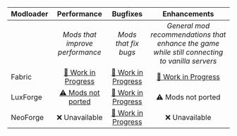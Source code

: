| Modloader | Performance | Bugfixes | Enhancements |
| --- | :---: | :---: | :---: |
| | *Mods that improve performance* | *Mods that fix bugs* | *General mod recommendations that enhance the game while still connecting to vanilla servers* |
| Fabric | [🚧 Work in Progress](fabric/optimizations.md) | [🚧 Work in Progress](fabric/fixes.md) | [🚧 Work in Progress](fabric/enhancements.md) |
| LuxForge | [⚠ Mods not ported](forge/optimizations.md)| [🚧 Work in Progress](forge/fixes.md) | ⚠ Mods not ported |
| NeoForge | ❌ Unavailable | [🚧 Work in Progress](neo/fixes.md) | ❌ Unavailable |

<!-- TODO do forge enhancements and add tips, no chat reports -->